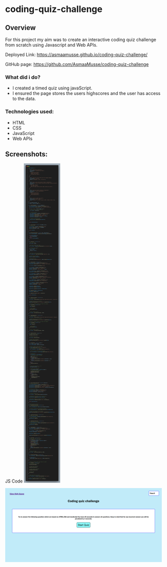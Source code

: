# coding-quiz-challenge

## Overview

For this project my aim was to create an interactive coding quiz challenge from scratch using Javascript and Web APIs.

Deployed Link: https://asmaamusse.github.io/coding-quiz-challenge/

GitHub page: https://github.com/AsmaaMusse/coding-quiz-challenge

### What did i do?

- I created a timed quiz using javaScript.
- I ensured the page stores the users highscores and the user has access to the data.

### Technologies used:

- HTML
- CSS
- JavaScript
- Web APIs

## Screenshots:

JS Code
![code-screenshot png](./assests/images/screenshots/code.quiz.png)

![website-screenshot jpg](./assests/images/screenshots/quiz-picture.jpg)
